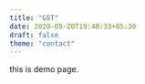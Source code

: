 ```yaml
---
title: "GST"
date: 2020-05-20T19:48:33+05:30
draft: false
theme: "contact"
---
```


this is demo page.
